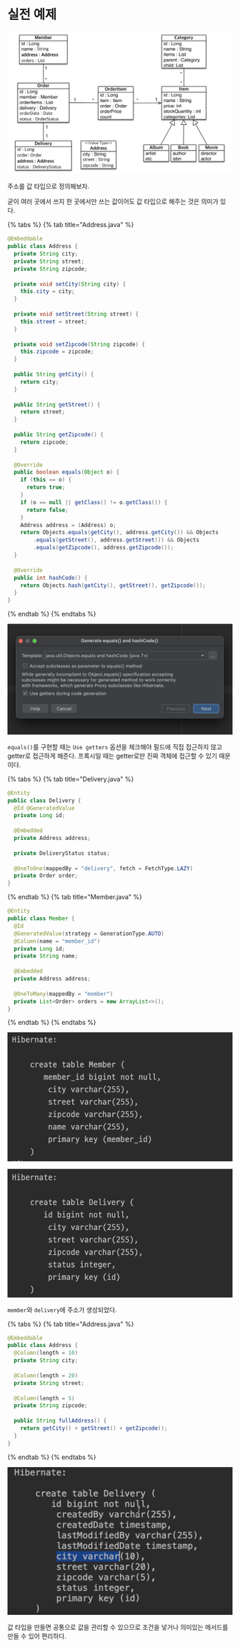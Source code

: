 # 실전 예제

![](../../.gitbook/assets/kimyounghan-orm-jpa/09/screenshot%202021-04-03%20오후%203.49.30.png)

주소를 값 타입으로 정의해보자.

굳이 여러 곳에서 쓰지 한 곳에서만 쓰는 값이어도 값 타입으로 해주는 것은 의미가 있다.

{% tabs %} {% tab title="Address.java" %}

```java
@Embeddable
public class Address {
  private String city;
  private String street;
  private String zipcode;

  private void setCity(String city) {
    this.city = city;
  }

  private void setStreet(String street) {
    this.street = street;
  }

  private void setZipcode(String zipcode) {
    this.zipcode = zipcode;
  }

  public String getCity() {
    return city;
  }

  public String getStreet() {
    return street;
  }

  public String getZipcode() {
    return zipcode;
  }

  @Override
  public boolean equals(Object o) {
    if (this == o) {
      return true;
    }
    if (o == null || getClass() != o.getClass()) {
      return false;
    }
    Address address = (Address) o;
    return Objects.equals(getCity(), address.getCity()) && Objects
        .equals(getStreet(), address.getStreet()) && Objects
        .equals(getZipcode(), address.getZipcode());
  }

  @Override
  public int hashCode() {
    return Objects.hash(getCity(), getStreet(), getZipcode());
  }
}
```

{% endtab %} {% endtabs %}

![](../../.gitbook/assets/kimyounghan-orm-jpa/09/screenshot%202021-04-03%20오후%203.53.29.png)

`equals()`를 구현할 때는 `Use getters` 옵션을 체크해야 필드에 직접 접근하지 않고 getter로 접근하게 해준다. 프록시일 때는 getter로만 진짜 객체에 접근할 수 있기 때문이다.

{% tabs %} {% tab title="Delivery.java" %}

```java
@Entity
public class Delivery {
  @Id @GeneratedValue
  private Long id;

  @Embedded
  private Address address;

  private DeliveryStatus status;

  @OneToOne(mappedBy = "delivery", fetch = FetchType.LAZY)
  private Order order;
}
```

{% endtab %} {% tab title="Member.java" %}

```java
@Entity
public class Member {
  @Id
  @GeneratedValue(strategy = GenerationType.AUTO)
  @Column(name = "member_id")
  private Long id;
  private String name;

  @Embedded
  private Address address;

  @OneToMany(mappedBy = "member")
  private List<Order> orders = new ArrayList<>();
}
```

{% endtab %} {% endtabs %}

![](../../.gitbook/assets/kimyounghan-orm-jpa/09/screenshot%202021-04-03%20오후%203.57.49.png)

![](../../.gitbook/assets/kimyounghan-orm-jpa/09/screenshot%202021-04-03%20오후%203.57.56.png)

`member`와 `delivery`에 주소가 생성되었다.

{% tabs %} {% tab title="Address.java" %}

```java
@Embeddable
public class Address {
  @Column(length = 10)
  private String city;
  
  @Column(length = 20)
  private String street;
  
  @Column(length = 5)
  private String zipcode;
  
  public String fullAddress() {
    return getCity() + getStreet() + getZipcode();
  }
}
```

{% endtab %} {% endtabs %}

![](../../.gitbook/assets/kimyounghan-orm-jpa/09/screenshot%202021-04-03%20오후%204.02.40.png)

값 타입을 만들면 공통으로 값을 관리할 수 있으므로 조건을 넣거나 의미있는 메서드를 만들 수 있어 편리하다.